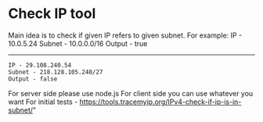 # Check IP tool

Main idea is to check if given IP refers to given subnet.
For example:
	IP - 10.0.5.24
	Subnet - 10.0.0.0/16
	Output - true

--------------------------

	IP - 29.108.240.54
	Subnet - 218.128.105.248/27
	Output - false

For server side please use node.js
For client side you can use whatever you want
For initial tests - https://tools.tracemyip.org/IPv4-check-if-ip-is-in-subnet/"